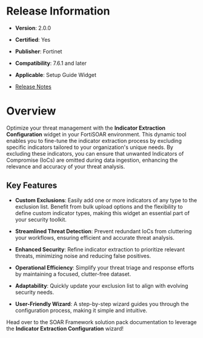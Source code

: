 # Release Information

- **Version**: 2.0.0

- **Certified**: Yes

- **Publisher**: Fortinet  

- **Compatibility**: 7.6.1 and later

- **Applicable**: Setup Guide Widget

- [Release Notes](./release_notes.md)

# Overview  

Optimize your threat management with the **Indicator Extraction Configuration** widget in your FortiSOAR environment. This dynamic tool enables you to fine-tune the indicator extraction process by excluding specific indicators tailored to your organization's unique needs. By excluding these indicators, you can ensure that unwanted Indicators of Compromise (IoCs) are omitted during data ingestion, enhancing the relevance and accuracy of your threat analysis.  

## Key Features  

- **Custom Exclusions**: Easily add one or more indicators of any type to the exclusion list. Benefit from bulk upload options and the flexibility to define custom indicator types, making this widget an essential part of your security toolkit.  

- **Streamlined Threat Detection**: Prevent redundant IoCs from cluttering your workflows, ensuring efficient and accurate threat analysis.  

- **Enhanced Security**: Refine indicator extraction to prioritize relevant threats, minimizing noise and reducing false positives.  

- **Operational Efficiency**: Simplify your threat triage and response efforts by maintaining a focused, clutter-free dataset.  

- **Adaptability**: Quickly update your exclusion list to align with evolving security needs.  

- **User-Friendly Wizard**: A step-by-step wizard guides you through the configuration process, making it simple and intuitive.  

Head over to the SOAR Framework solution pack documentation to leverage the **Indicator Extraction Configuration** wizard!